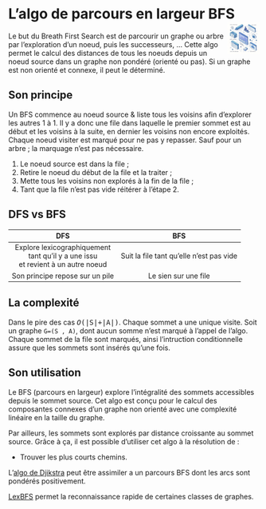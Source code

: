 # **L’algo de parcours en largeur BFS** <a href="../../"><img src="../../assets/atomicDs.png" alt="Data science" align="right" height="64px"></a>
Le but du Breath First Search est de parcourir un graphe ou arbre par l’exploration d’un noeud, puis les successeurs, … Cette algo permet le calcul des distances de tous les noeuds depuis un noeud source dans un graphe non pondéré (orienté ou pas). Si un graphe est non orienté et connexe, il peut le déterminé.
## **Son principe**
Un BFS commence au noeud source & liste tous les voisins afin d’explorer les autres 1 à 1. Il y a donc une file dans laquelle le premier sommet est au début et les voisins à la suite, en dernier les voisins non encore exploités. Chaque noeud visiter est marqué pour ne pas y repasser. Sauf pour un arbre ; la marquage n’est pas nécessaire.
1. Le noeud source est dans la file ;
2. Retire le noeud du début de la file et la traiter ;
3. Mette tous les voisins non explorés à la fin de la file ;
4. Tant que la file n’est pas vide réitérer à l’étape 2.
## **DFS vs BFS**
DFS | BFS
 :-:|:-:
Explore lexicographiquement<br>tant qu’il y a une issu<br>et revient à un autre noeud | Suit la file tant qu’elle n’est pas vide
Son principe repose sur un pile | Le sien sur une file
## **La complexité**
Dans le pire des cas <kbd>_O_(|S|+|A|)</kbd>. Chaque sommet a une unique visite. Soit un graphe `G=(S , A)`, dont aucun somme n’est marqué à l’appel de l’algo. Chaque sommet de la file sont marqués, ainsi l’intruction conditionnelle assure que les sommets sont insérés qu’une fois.
## **Son utilisation**
Le BFS (parcours en largeur) explore l’intégralité des sommets accessibles depuis le sommet source. Cet algo est conçu pour le calcul des composantes connexes d’un graphe non orienté avec une complexité linéaire en la taille du graphe.

Par ailleurs, les sommets sont explorés par distance croissante au sommet source. Grâce à ça, il est possible d’utiliser cet algo à la résolution de :
* Trouver les plus courts chemins.

L’[algo de Djikstra](https://github.com/MiKL5/Artificial_Intelligence/blob/master/docs/algo/Dijkstra) peut être assimiler a un parcours BFS dont les arcs sont pondérés positivement.

[LexBFS](../lexBfs) permet la reconnaissance rapide de certaines classes de graphes.